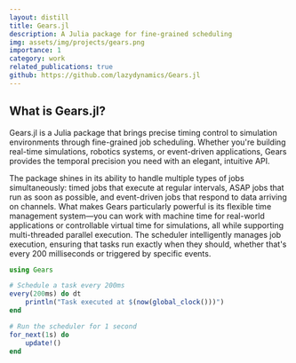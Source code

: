 ```yaml
---
layout: distill
title: Gears.jl 
description: A Julia package for fine-grained scheduling
img: assets/img/projects/gears.png
importance: 1
category: work
related_publications: true
github: https://github.com/lazydynamics/Gears.jl
---
```


## What is Gears.jl?

Gears.jl is a Julia package that brings precise timing control to simulation environments through fine-grained job scheduling. Whether you're building real-time simulations, robotics systems, or event-driven applications, Gears provides the temporal precision you need with an elegant, intuitive API.

The package shines in its ability to handle multiple types of jobs simultaneously: timed jobs that execute at regular intervals, ASAP jobs that run as soon as possible, and event-driven jobs that respond to data arriving on channels. What makes Gears particularly powerful is its flexible time management system—you can work with machine time for real-world applications or controllable virtual time for simulations, all while supporting multi-threaded parallel execution. The scheduler intelligently manages job execution, ensuring that tasks run exactly when they should, whether that's every 200 milliseconds or triggered by specific events.

```julia
using Gears

# Schedule a task every 200ms
every(200ms) do dt
    println("Task executed at $(now(global_clock()))")
end

# Run the scheduler for 1 second
for_next(1s) do
    update!()
end
```

